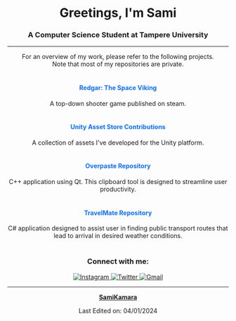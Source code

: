 <h1 align="center">Greetings, I'm Sami</h1>
<h3 align="center">A Computer Science Student at Tampere University</h3>

<hr>

<p align="center">For an overview of my work, please refer to the following projects.
<br>Note that most of my repositories are private.<br><br></p>

<div align="center" style="margin-bottom: 1px;">
  <h4><a href="https://store.steampowered.com/app/1900890/Redgar_The_Space_Viking/" target="_blank" style="color: #0d6efd; text-decoration: none;">Redgar: The Space Viking</a></h4>
  <p>A top-down shooter game published on steam.<br><br></p>
</div>

<div align="center" style="margin-bottom: 1px;">
  <h4><a href="https://assetstore.unity.com/publishers/22159" target="_blank" style="color: #0d6efd; text-decoration: none;">Unity Asset Store Contributions</a></h4>
  <p>A collection of assets I've developed for the Unity platform.<br><br></p>
</div>

<div align="center" style="margin-bottom: 1px;">
  <h4><a href="https://github.com/SamiKamara/Overpaste" target="_blank" style="color: #0d6efd; text-decoration: none;">Overpaste Repository</a></h4>
  <p>C++ application using Qt. This clipboard tool is designed to streamline user productivity.<br><br></p>
</div>

<div align="center" style="margin-bottom: 1px;">
  <h4><a href="https://github.com/SamiKamara/TravelMate" target="_blank" style="color: #0d6efd; text-decoration: none;">TravelMate Repository</a></h4>
  <p>C# application designed to assist user in finding public transport routes that lead to arrival in desired weather conditions.<br><br></p>
</div>

<h3 align="center">Connect with me:</h3>
<p align="center">
  <a href="https://www.instagram.com/solarigrafi/">
    <img src="https://img.shields.io/badge/Instagram-E4405F?style=for-the-badge&logo=instagram&logoColor=white" alt="Instagram">
  </a>
  <a href="https://twitter.com/kamaracreations">
    <img src="https://img.shields.io/badge/Twitter-1DA1F2?style=for-the-badge&logo=twitter&logoColor=white" alt="Twitter">
  </a>
  <a href="mailto:nikkanen.sami@gmail.com">
    <img src="https://img.shields.io/badge/Gmail-D14836?style=for-the-badge&logo=gmail&logoColor=white" alt="Gmail">
  </a>
</p>

------

<p align="center">
  <a href="https://github.com/SamiKamara"><strong>SamiKamara</strong></a>
</p>
<p align="center">
  Last Edited on: 04/01/2024
</p>
